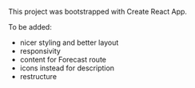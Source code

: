 This project was bootstrapped with Create React App.

To be added:

- nicer styling and better layout
- responsivity
- content for Forecast route
- icons instead for description
- restructure 
